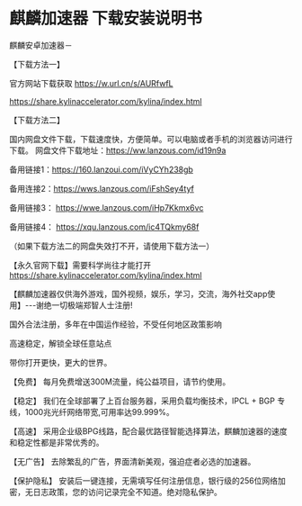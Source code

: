 # 麒麟加速器 下载安装说明书

麒麟安卓加速器－



【下载方法一】

官方网站下载获取
https://w.url.cn/s/AURfwfL

https://share.kylinaccelerator.com/kylina/index.html

【下载方法二】

国内网盘文件下载，下载速度快，方便简单。可以电脑或者手机的浏览器访问进行下载。
网盘文件下载地址：https://ww.lanzous.com/id19n9a

备用链接1：https://160.lanzoui.com/iVyCYh238gb

备用连接2：https://wws.lanzous.com/iFshSey4tyf

备用链接3：
https://wwe.lanzous.com/iHp7Kkmx6vc

备用链接4：
https://xqu.lanzous.com/ic4TQkmy68f


（如果下载方法二的网盘失效打不开，请使用下载方法一）



【永久官网下载】需要科学尚往才能打开
https://share.kylinaccelerator.com/kylina/index.html


【麒麟加速器仅供海外游戏，国外视频，娱乐，学习，交流，海外社交app使用】---谢绝一切极端郑智人士注册!


国外合法注册，多年在中国运作经验，不受任何地区政策影响


高速稳定，解锁全球任意站点


带你打开更快，更大的世界。


【免费】 每月免费增送300M流量，纯公益项目，请节约使用。

【稳定】 我们在全球部署了上百台服务器，采用负载均衡技术，IPCL + BGP 专线，1000兆光纤网络带宽,可用率达99.999%。

【高速】 采用企业级BPG线路，配合最优路径智能选择算法，麒麟加速器的速度和稳定性都是非常优秀的。

【无广告】 去除繁乱的广告，界面清新美观，强迫症者必选的加速器。

【保护隐私】 安装后一键连接，无需填写任何注册信息，银行级的256位网络加密，无日志政策，您的访问记录完全不知道。绝对隐私保护。
